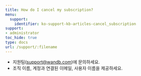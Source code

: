 ```yaml
---
title: How do I cancel my subscription?
menu:
  support:
    identifier: ko-support-kb-articles-cancel_subscription
support:
- administrator
toc_hide: true
type: docs
url: /support/:filename
---
```


- 지원팀(support@wandb.com)에 문의하세요.
- 조직 이름, 계정과 연결된 이메일, 사용자 이름을 제공하세요.
